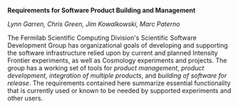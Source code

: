 **Requirements for Software Product Building and Management**

_Lynn Garren, Chris Green, Jim Kowalkowski, Marc Paterno_

The Fermilab Scientific Computing Division's Scientific Software
Development Group has organizational goals of developing and supporting
the software infrastructure relied upon by current and planned Intensity
Frontier experiments, as well as Cosmology experiments and projects. The
group has a working set of tools for _product management_, _product
development_, _integration of multiple products_, and _building of
software for release_. The requirements contained here summarize
essential functionality that is currently used or known to be needed by
supported experiments and other users.
